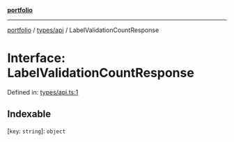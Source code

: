 [**portfolio**](../../../README.md)

***

[portfolio](../../../modules.md) / [types/api](../README.md) / LabelValidationCountResponse

# Interface: LabelValidationCountResponse

Defined in: [types/api.ts:1](https://github.com/tnorlund/Portfolio/blob/a371e093bb831f8dcbcd592a72aa1d35d03cbd3a/portfolio/types/api.ts#L1)

## Indexable

\[`key`: `string`\]: `object`
